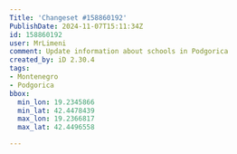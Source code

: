 ```yaml
---
Title: 'Changeset #158860192'
PublishDate: 2024-11-07T15:11:34Z
id: 158860192
user: MrLimeni
comment: Update information about schools in Podgorica
created_by: iD 2.30.4
tags:
- Montenegro
- Podgorica
bbox:
  min_lon: 19.2345866
  min_lat: 42.4478439
  max_lon: 19.2366817
  max_lat: 42.4496558

---
```

